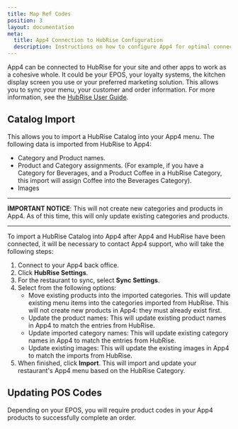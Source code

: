 ```yaml
---
title: Map Ref Codes
position: 3
layout: documentation
meta:
  title: App4 Connection to HubRise Configuration
  description: Instructions on how to configure App4 for optimal connection to HubRise and other platforms.
---
```


App4 can be connected to HubRise for your site and other apps to work as a cohesive whole. It could be your EPOS, your loyalty systems, the kitchen display screen you use or your preferred marketing solution. This allows you to sync your menu, your customer and order information. For more information, see the [HubRise User Guide](/apps/hubrise). 

## Catalog Import

This allows you to import a HubRise Catalog into your App4 menu.  The following data is imported from HubRise to App4:

- Category and Product names.
- Product and Category assignments. (For example, if you have a Category for Beverages, and a Product Coffee in a HubRise Category, this import will assign Coffee into the Beverages Category).
- Images

---

**IMPORTANT NOTICE**: This will not create new categories and products in App4. As of this time, this will only update existing categories and products.

---

To import a HubRise Catalog into App4 after App4 and HubRise have been connected, it will be necessary to contact App4 support, who will take the following steps:

1. Connect to your App4 back office.
1. Click **HubRise Settings**.
1. For the restaurant to sync, select **Sync Settings**.
1. Select from the following options:
    -  Move existing products into the imported categories.  This will update existing menu items into the categories imported from HubRise.  This will not create new products in App4: they must already exist first.
    - Update the product names: This will update existing product names in App4 to match the entries from HubRise.
    - Update imported category names: This will update existing category names in App4 to match the entries from HubRise.
    - Update existing images:  This will update the existing images in App4 to match the imports from HubRise.
1. When finished, click **Import**. This will import and update your restaurant's App4 menu based on the HubRise Category.

## Updating POS Codes

Depending on your EPOS, you will require product codes in your App4 products to successfully complete an order.
